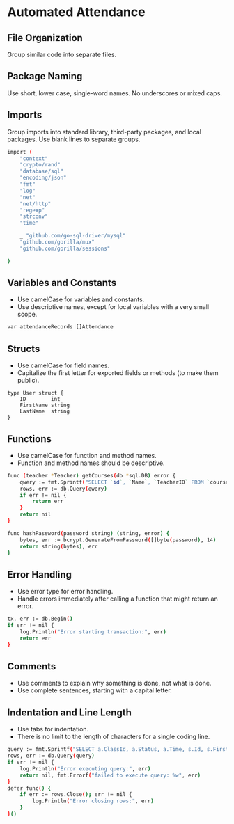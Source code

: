 # Automated Attendance 

## File Organization
Group similar code into separate files.

## Package Naming
Use short, lower case, single-word names. No underscores or mixed caps.

## Imports
Group imports into standard library, third-party packages, and local packages. Use blank lines to separate groups.

```bash
import (
	"context"
	"crypto/rand"
	"database/sql"
	"encoding/json"
	"fmt"
	"log"
	"net"
	"net/http"
	"regexp"
	"strconv"
	"time"

	_ "github.com/go-sql-driver/mysql"
	"github.com/gorilla/mux"
	"github.com/gorilla/sessions"

)
```

## Variables and Constants
   - Use camelCase for variables and constants.
   - Use descriptive names, except for local variables with a very small scope.

```bash
var attendanceRecords []Attendance
```

## Structs

- Use camelCase for field names.
- Capitalize the first letter for exported fields or methods (to make them public).

```
type User struct {
    ID        int
    FirstName string
    LastName  string
}
```

## Functions
   - Use camelCase for function and method names.
   - Function and method names should be descriptive.

``` bash
func (teacher *Teacher) getCourses(db *sql.DB) error {
	qwery := fmt.Sprintf("SELECT `id`, `Name`, `TeacherID` FROM `courses` WHERE `TeacherID`= '%v'", teacher.Id)
	rows, err := db.Query(qwery)
	if err != nil {
		return err
	}
	return nil
}

func hashPassword(password string) (string, error) {
	bytes, err := bcrypt.GenerateFromPassword([]byte(password), 14)
	return string(bytes), err
}
```

## Error Handling
- Use error type for error handling.
- Handle errors immediately after calling a function that might return an error.

``` bash
tx, err := db.Begin()
if err != nil {
	log.Println("Error starting transaction:", err)
	return err
}
```

## Comments
   - Use comments to explain why something is done, not what is done.
   - Use complete sentences, starting with a capital letter.


## Indentation and Line Length
- Use tabs for indentation.
- There is no limit to the length of characters for a single coding line.

``` bash
query := fmt.Sprintf("SELECT a.ClassId, a.Status, a.Time, s.Id, s.FirstName, s.LastName, s.Email FROM attendances a INNER JOIN classes c ON a.ClassId = c.Id INNER JOIN students s ON a.StudentId = s.Id WHERE c.CourseID = %v ", courseID)
rows, err := db.Query(query)
if err != nil {
	log.Println("Error executing query:", err)
	return nil, fmt.Errorf("failed to execute query: %w", err)
}
defer func() {
	if err := rows.Close(); err != nil {
		log.Println("Error closing rows:", err)
	}
}()
```


